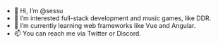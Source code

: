 - 👋 Hi, I’m @sessu
- 👀 I’m interested full-stack development and music games, like DDR.
- 🌱 I’m currently learning web frameworks like Vue and Angular.
- 📫 You can reach me via Twitter or Discord.

<!---
sessu/sessu is a ✨ special ✨ repository because its `README.md` (this file) appears on your GitHub profile.
You can click the Preview link to take a look at your changes.
--->
